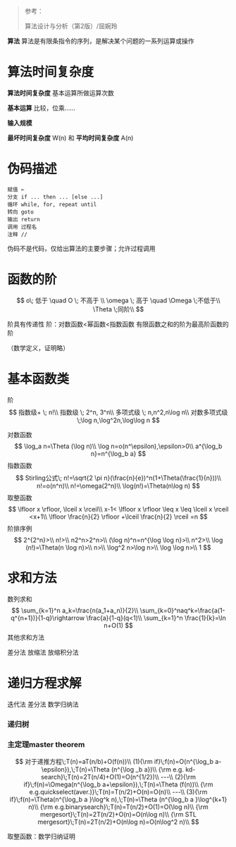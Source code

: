 > 参考：
>
> 算法设计与分析（第2版）/屈婉玲

**算法** 算法是有限条指令的序列，是解决某个问题的一系列运算或操作

# 算法时间复杂度

**算法时间复杂度** 基本运算所做运算次数

**基本运算** 比较，位乘……

**输入规模**

**最坏时间复杂度** W(n) 和 **平均时间复杂度** A(n)

# 伪码描述

```
赋值 ←
分支 if ... then ... [else ...]
循环 while, for, repeat until
转向 goto
输出 return
调用 过程名
注释 //
```

伪码不是代码，仅给出算法的主要步骤；允许过程调用

# 函数的阶

$$
o\; 低于 \quad O \; 不高于 \\
\omega \; 高于 \quad \Omega \;不低于\\
\Theta \;同阶\\
$$

阶具有传递性
阶：对数函数<幂函数<指数函数
有限函数之和的阶为最高阶函数的阶

（数学定义，证明略）

# 基本函数类

阶
$$
指数级+ \; n!\\
指数级 \; 2^n, 3^n\\
多项式级 \; n,n^2,n\log n\\
对数多项式级 \;\log n,\log^2n,\log\log n
$$

对数函数
$$
\log_a n=\Theta (\log n)\\
\log n=o(n^\epsilon),\epsilon>0\\
a^{\log_b n}=n^{\log_b a}
$$
指数函数
$$
Stirling公式\; n!=\sqrt{2 \pi n}(\frac{n}{e})^n(1+\Theta(\frac{1}{n}))\\
n!=o(n^n)\\
n!=\omega(2^n)\\
\log(n!)=\Theta(n\log n)
$$
取整函数
$$
\lfloor x \rfloor, \lceil x \rceil\\
x-1< \lfloor x \rfloor \leq x \leq \lceil x \rceil <x+1\\
\lfloor \frac{n}{2} \rfloor +\lceil \frac{n}{2} \rceil =n
$$
阶排序例
$$
2^{2^n}>\\
n!>\\
n2^n>2^n>\\
(\log n)^n=n^{\log \log n}>\\
n^2>\\
\log (n!)=\Theta(n \log n)>\\
n>\\
\log^2 n>\log n>\\
\log \log n>\\
1
$$

# 求和方法

数列求和
$$
\sum_{k=1}^n a_k=\frac{n(a_1+a_n)}{2}\\
\sum_{k=0}^naq^k=\frac{a(1-q^{n+1})}{1-q}\rightarrow \frac{a}{1-q}(q<1)\\
\sum_{k=1}^n \frac{1}{k}=\ln n+O(1)
$$
其他求和方法

差分法 放缩法 放缩积分法

# 递归方程求解

迭代法 差分法 数学归纳法

### 递归树

### 主定理master theorem

$$
对于递推方程\;T(n)=aT(n/b)+O(f(n))\\
(1){\rm if}\;f(n)=O(n^{\log_b a-\epsilon}),\;T(n)=\Theta (n^{\log _b a})\\
{\rm e.g. kd-search}\;T(n)=2T(n/4)+O(1)=O(n^{1/2})\\
---\\
(2){\rm if}\;f(n)=\Omega(n^{\log_b a+\epsilon}),\;T(n)=\Theta (f(n))\\
{\rm e.g.quickselect(aver.)}\;T(n)=T(n/2)+O(n)=O(n)\\
---\\
(3){\rm if}\;f(n)=\Theta(n^{\log_b a }\log^k n),\;T(n)=\Theta (n^{\log_b a }\log^{k+1} n)\\
{\rm e.g.binarysearch}\;T(n)=T(n/2)+O(1)=O(\log n)\\
{\rm mergesort}\;T(n)=2T(n/2)+O(n)=O(n\log n)\\
{\rm STL mergesort}\;T(n)=2T(n/2)+O(n\log n)=O(n\log^2 n)\\
$$

取整函数：数学归纳证明